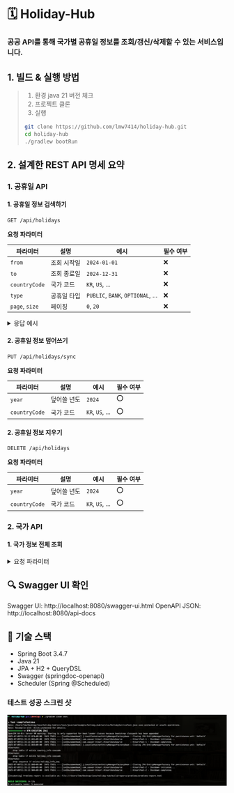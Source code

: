 # 🗓️ Holiday-Hub
### 공공 API를 통해 국가별 공휴일 정보를 조회/갱신/삭제할 수 있는 서비스입니다.  

## 1. 빌드 & 실행 방법
>1. 환경 java 21 버전 체크
>2. 프로젝트 클론
>3. 실행
>```bash
>git clone https://github.com/lmw7414/holiday-hub.git
>cd holiday-hub
>./gradlew bootRun
>```

## 2. 설계한 REST API 명세 요약
### 1. 공휴일 API
#### 1. 공휴일 정보 검색하기
```aiignore
GET /api/holidays
```
**요청 파라미터**

| 파라미터           | 설명     | 예시                                | 필수 여부 |
| -------------- | ------ | --------------------------------- | ----- |
| `from`         | 조회 시작일 | `2024-01-01`                      | ❌     |
| `to`           | 조회 종료일 | `2024-12-31`                      | ❌     |
| `countryCode`  | 국가 코드  | `KR`, `US`, ...                   | ❌     |
| `type`         | 공휴일 타입 | `PUBLIC`, `BANK`, `OPTIONAL`, ... | ❌     |
| `page`, `size` | 페이징    | `0`, `20`                         | ❌     |

<details>
<summary>응답 예시</summary>
<div markdown="1">

```json
{
  "content": [
    {
      "date": "2020-01-01",
      "localName": "새해",
      "name": "New Year's Day",
      "countryCode": "KR",
      "fixed": false,
      "global": true,
      "counties": null,
      "launchYear": null,
      "types": [
        "PUBLIC"
      ]
    }
  ],
  "pageable": {
    "pageNumber": 0,
    "pageSize": 1,
    "sort": {
      "empty": true,
      "sorted": false,
      "unsorted": true
    },
    "offset": 0,
    "unpaged": false,
    "paged": true
  },
  "last": false,
  "totalPages": 76,
  "totalElements": 76,
  "first": true,
  "size": 1,
  "number": 0,
  "sort": {
    "empty": true,
    "sorted": false,
    "unsorted": true
  },
  "numberOfElements": 1,
  "empty": false
}
```

</div>
</details>

#### 2. 공휴일 정보 덮어쓰기
```aiignore
PUT /api/holidays/sync
```
**요청 파라미터**

| 파라미터          | 설명     | 예시                          | 필수 여부 |
|---------------|--------| --------------------------- | --- |
| `year`        | 덮어쓸 년도 | `2024`                      |   ⭕  |
| `countryCode` | 국가 코드  | `KR`, `US`, ...             | ⭕    |

#### 2. 공휴일 정보 지우기
```aiignore
DELETE /api/holidays
```
**요청 파라미터**

| 파라미터          | 설명     | 예시                          | 필수 여부 |
|---------------|--------| --------------------------- | --- |
| `year`        | 덮어쓸 년도 | `2024`                      |   ⭕  |
| `countryCode` | 국가 코드  | `KR`, `US`, ...             | ⭕    |

### 2. 국가 API
#### 1. 국가 정보 전체 조회

<details>
<summary>요청 파라미터</summary>
<div markdown="1">

```json
[
  {
    "countryCode": "string",
    "name": "string"
  }
]
```

</div>
</details>

## 🔍 Swagger UI 확인
Swagger UI: http://localhost:8080/swagger-ui.html
OpenAPI JSON: http://localhost:8080/api-docs

## 📂 기술 스택
- Spring Boot 3.4.7
- Java 21
- JPA + H2 + QueryDSL
- Swagger (springdoc-openapi)
- Scheduler (Spring @Scheduled)

### 테스트 성공 스크린 샷
![테스트_성공_스크린샷](/document/test_success_screenshot.png)